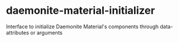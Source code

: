 # daemonite-material-initializer
Interface to initialize Daemonite Material's components through data-attributes or arguments
